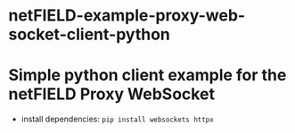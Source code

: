 # netFIELD-example-proxy-web-socket-client-python

# Simple python client example for the netFIELD Proxy WebSocket

* install dependencies: `pip install websockets httpx`
